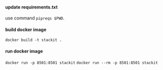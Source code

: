 #### update requirements.txt
use command `pipreqs $PWD`.

#### build docker image
`docker build -t stackit .`

#### run docker image

`docker run -p 8501:8501 stackit`
`docker run --rm -p 8501:8501 stackit`
